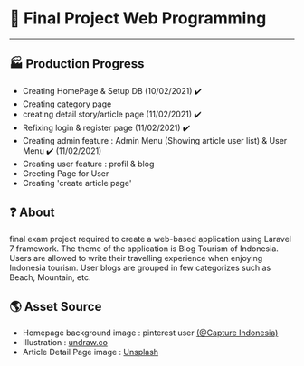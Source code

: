 # 🧻 Final Project Web Programming

---

## 🏭 Production Progress

-   Creating HomePage & Setup DB (10/02/2021) ✔️
-   Creating category page
-   creating detail story/article page (11/02/2021) ✔️
-   Refixing login & register page (11/02/2021) ✔️
-   Creating admin feature : Admin Menu (Showing article user list) & User Menu ✔️ (11/02/2021)
-   Creating user feature : profil & blog
-   Greeting Page for User
-   Creating 'create article page'

## ❓ About

final exam project required to create a web-based application using Laravel 7 framework. The theme of the application is Blog Tourism of Indonesia. Users are allowed to write their travelling experience when enjoying Indonesia tourism. User blogs are grouped in few categorizes such as Beach, Mountain, etc.

## 🌎 Asset Source

-   Homepage background image : pinterest user [(@Capture Indonesia)](https://id.pinterest.com/pin/791789178208969621/)
-   Illustration : [undraw.co](https://undraw.co/)
-   Article Detail Page image : [Unsplash](https://unsplash.com/photos/u0lAovoUsaU)
